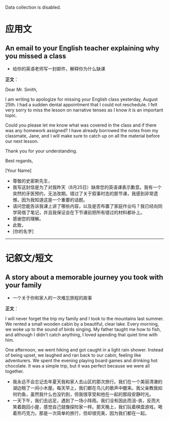 Data collection is disabled.
# 应用文

## An email to your English teacher explaining why you missed a class
- 给你的英语老师写一封邮件，解释你为什么缺课

**正文**：

Dear Mr. Smith,

I am writing to apologize for missing your English class yesterday, August 25th. I had a sudden dental appointment that I could not reschedule. I felt very sorry to miss the lesson on narrative tenses as I know it is an important topic.

Could you please let me know what was covered in the class and if there was any homework assigned? I have already borrowed the notes from my classmate, Jane, and I will make sure to catch up on all the material before our next lesson.

Thank you for your understanding.

Best regards,

[Your Name]

- 尊敬的史密斯先生，
- 我写这封信是为了对我昨天（8月25日）缺席您的英语课表示歉意。我有一个突然的牙医预约，无法改期。错过了关于叙事时态的那节课，我感到非常遗憾，因为我知道这是一个重要的话题。
- 请问您能告诉我课上讲了哪些内容，以及是否布置了家庭作业吗？我已经向同学简借了笔记，并且我保证会在下节课前把所有错过的材料都补上。
- 感谢您的理解。
- 此致，
- [你的名字]

---

# 记叙文/短文

## A story about a memorable journey you took with your family
- 一个关于你和家人的一次难忘旅程的故事

**正文**：

I will never forget the trip my family and I took to the mountains last summer. We rented a small wooden cabin by a beautiful, clear lake. Every morning, we woke up to the sound of birds singing. My father taught me how to fish, and although I didn't catch anything, I loved spending that quiet time with him.

One afternoon, we went hiking and got caught in a light rain shower. Instead of being upset, we laughed and ran back to our cabin, feeling like adventurers. We spent the evening playing board games and drinking hot chocolate. It was a simple trip, but it was perfect because we were all together.

- 我永远不会忘记去年夏天我和家人去山区的那次旅行。我们在一个美丽清澈的湖边租了一间小木屋。每天早上，我们都在鸟儿的歌声中醒来。我父亲教我如何钓鱼，虽然我什么也没钓到，但我很享受和他在一起的那段安静时光。
- 一天下午，我们去远足，遇到了一场小阵雨。我们没有因此而沮-丧，反而大笑着跑回小屋，感觉自己就像探险家一样。那天晚上，我们玩着棋盘游戏，喝着热巧克力。那是一次简单的旅行，但却很完美，因为我们都在一起。
